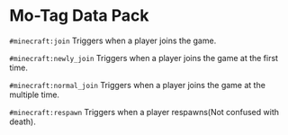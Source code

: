 # Mo-Tag Data Pack

`#minecraft:join` Triggers when a player joins the game.

`#minecraft:newly_join` Triggers when a player joins the game at the first time.

`#minecraft:normal_join` Triggers when a player joins the game at the multiple time.

`#minecraft:respawn` Triggers when a player respawns(Not confused with death).
